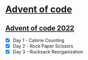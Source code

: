 # [Advent of code](https://adventofcode.com/)
## [Advent of code 2022](https://adventofcode.com/2022)
- [x] Day 1 - Calorie Counting
- [x] Day 2 - Rock Paper Scissors
- [x] Day 3 - Rucksack Reorganization
